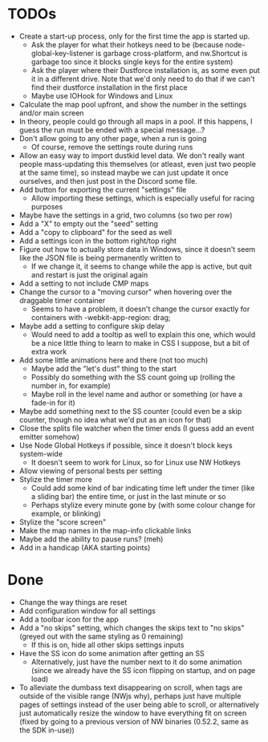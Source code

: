 # TODOs

- Create a start-up process, only for the first time the app is started up.
  - Ask the player for what their hotkeys need to be (because node-global-key-listener is garbage cross-platform, and nw.Shortcut is garbage too since it blocks single keys for the entire system)
  - Ask the player where their Dustforce installation is, as some even put it in a different drive. Note that we'd only need to do that if we can't find their dustforce installation in the first place
  - Maybe use IOHook for Windows and Linux
- Calculate the map pool upfront, and show the number in the settings and/or main screen
- In theory, people could go through all maps in a pool. If this happens, I guess the run must be ended with a special message...?
- Don't allow going to any other page, when a run is going
  - Of course, remove the settings route during runs
- Allow an easy way to import dustkid level data. We don't really want people mass-updating this themselves (or atleast, even just two people at the same time), so instead maybe we can just update it once ourselves, and then just post in the Discord some file.
- Add button for exporting the current "settings" file
  - Allow importing these settings, which is especially useful for racing
    purposes
- Maybe have the settings in a grid, two columns (so two per row)
- Add a "X" to empty out the "seed" setting
- Add a "copy to clipboard" for the seed as well
- Add a settings icon in the bottom right/top right
- Figure out how to actually store data in Windows, since it doesn't seem like the JSON file is being permanently written to
  - If we change it, it seems to change while the app is active, but quit and
    restart is just the original again
- Add a setting to not include CMP maps
- Change the cursor to a "moving cursor" when hovering over the draggable timer container
  - Seems to have a problem, it doesn't change the cursor exactly for containers
    with -webkit-app-region: drag;
- Maybe add a setting to configure skip delay
  - Would need to add a tooltip as well to explain this one, which would be a
    nice little thing to learn to make in CSS I suppose, but a bit of extra work
- Add some little animations here and there (not too much)
  - Maybe add the "let's dust" thing to the start
  - Possibly do something with the SS count going up (rolling the number in, for example)
  - Maybe roll in the level name and author or something (or have a fade-in for it)
- Maybe add something next to the SS counter (could even be a skip counter,
  though no idea what we'd put as an icon for that)
- Close the splits file watcher when the timer ends (I guess add an event emitter somehow)
- Use Node Global Hotkeys if possible, since it doesn't block keys system-wide
  - It doesn't seem to work for Linux, so for Linux use NW Hotkeys
- Allow viewing of personal bests per setting
- Stylize the timer more
  - Could add some kind of bar indicating time left under the timer (like a
    sliding bar) the entire time, or just in the last minute or so
  - Perhaps stylize every minute gone by (with some colour change for example, or blinking)
- Stylize the "score screen"
- Make the map names in the map-info clickable links
- Maybe add the ability to pause runs? (meh)
- Add in a handicap (AKA starting points)

# Done
- Change the way things are reset
- Add configuration window for all settings
- Add a toolbar icon for the app
- Add a "no skips" setting, which changes the skips text to "no skips" (greyed
  out with the same styling as 0 remaining)
  - If this is on, hide all other skips settings inputs
- Have the SS icon do some animation after getting an SS
  - Alternatively, just have the number next to it do some animation (since we
    already have the SS icon flipping on startup, and on page load)
- To alleviate the dumbass text disappearing on scroll, when tags are outside of
  the visible range (NWjs why), perhaps just have multiple pages of settings
  instead of the user being able to scroll, or alternatively just automatically
  resize the window to have everything fit on screen (fixed by going to a previous version of NW binaries (0.52.2, same as the SDK in-use))
